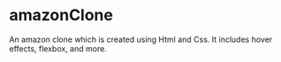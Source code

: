 # amazonClone
An amazon clone which is created using Html and Css. It includes hover effects, flexbox, and more.
